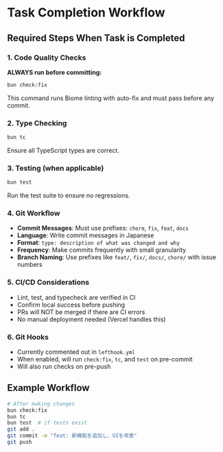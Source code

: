 # Task Completion Workflow

## Required Steps When Task is Completed

### 1. Code Quality Checks
**ALWAYS run before committing:**
```bash
bun check:fix
```
This command runs Biome linting with auto-fix and must pass before any commit.

### 2. Type Checking
```bash
bun tc
```
Ensure all TypeScript types are correct.

### 3. Testing (when applicable)
```bash
bun test
```
Run the test suite to ensure no regressions.

### 4. Git Workflow
- **Commit Messages**: Must use prefixes: `chore`, `fix`, `feat`, `docs`
- **Language**: Write commit messages in Japanese
- **Format**: `type: description of what was changed and why`
- **Frequency**: Make commits frequently with small granularity
- **Branch Naming**: Use prefixes like `feat/`, `fix/`, `docs/`, `chore/` with issue numbers

### 5. CI/CD Considerations
- Lint, test, and typecheck are verified in CI
- Confirm local success before pushing
- PRs will NOT be merged if there are CI errors
- No manual deployment needed (Vercel handles this)

### 6. Git Hooks
- Currently commented out in `lefthook.yml`
- When enabled, will run `check:fix`, `tc`, and `test` on pre-commit
- Will also run checks on pre-push

## Example Workflow
```bash
# After making changes
bun check:fix
bun tc
bun test  # if tests exist
git add .
git commit -m "feat: 新機能を追加し、UIを改善"
git push
```